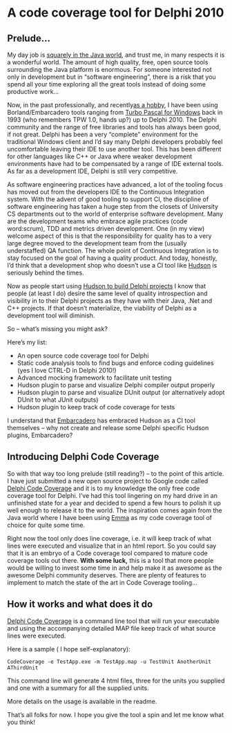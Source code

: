 A code coverage tool for Delphi 2010
====================================

Prelude…
---------

My day job is [squarely in the Java world](http://coherence.oracle.com/display/INCUBATOR/Home), and trust me, in many respects it is a wonderful world. The amount of high quality, free, open source tools surrounding the Java platform is enormous. For someone interested not only in development but in “software engineering”, there is a risk that you spend all your time exploring all the great tools instead of doing some productive work…

Now, in the past professionally, and recently[as a hobby](http://www.whatsrunning.net/), I have been using Borland/Embarcadero tools ranging from [Turbo Pascal for Windows](http://en.wikipedia.org/wiki/Turbo_Pascal) back in 1993 (who remembers TPW 1.0, hands up?) up to Delphi 2010. The Delphi community and the range of free libraries and tools has always been good, if not great. Delphi has been a very “complete” environment for the traditional Windows client and I’d say many Delphi developers probably feel uncomfortable leaving their IDE to use another tool. This has been different for other languages like C++ or Java where weaker development environments have had to be compensated by a range of IDE external tools. As far as a development IDE, Delphi is still very competitive.

As software engineering practices have advanced, a lot of the tooling focus has moved out from the developers IDE to the Continuous Integration system. With the advent of good tooling to support CI, the discipline of software engineering has taken a huge step from the closets of University CS departments out to the world of enterprise software development. Many are the development teams who embrace agile practices (code word:scrum), TDD and metrics driven development. One (in my view) welcome aspect of this is that the responsibility for quality has to a very large degree moved to the development team from the (usually understaffed) QA function. The whole point of Continuous Integration is to stay focused on the goal of having a quality product. And today, honestly, I’d think that a development shop who doesn’t use a CI tool like [Hudson](http://www.hudson-ci.org/) is seriously behind the times.

Now as people start using [Hudson to build Delphi projects](https://christerblog.wordpress.com/2010/04/25/using-hudson-to-build-delphi-projects/) I know that people (at least I do) desire the same level of quality introspection and visibility in to their Delphi projects as they have with their Java, .Net and C++ projects. If that doesn’t materialize, the viability of Delphi as a development tool will diminish.

So – what’s missing you might ask?

Here’s my list:

- An open source code coverage tool for Delphi
- Static code analysis tools to find bugs and enforce coding guidelines (yes I love CTRL-D in Delphi 2010!)
- Advanced mocking framework to facilitate unit testing
- Hudson plugin to parse and visualize Delphi compiler output properly
- Hudson plugin to parse and visualize DUnit output (or alternatively adopt DUnit to what JUnit outputs)
- Hudson plugin to keep track of code coverage for tests

I understand that [Embarcadero](https://christerblog.wordpress.com/2010/06/25/a-code-coverage-tool-for-delphi-2010/www.embarcadero.com) has embraced Hudson as a CI tool themselves – why not create and release some Delphi specific Hudson plugins, Embarcadero?

Introducing Delphi Code Coverage
--------------------------------

So with that way too long prelude (still reading?) – to the point of this article. I have just submitted a new open source project to Google code called [Delphi Code Coverage](http://code.google.com/p/delphi-code-coverage/) and it is to my knowledge the only free code coverage tool for Delphi. I’ve had this tool lingering on my hard drive in an unfinished state for a year and decided to spend a few hours to polish it up well enough to release it to the world. The inspiration comes again from the Java world where I have been using [Emma](http://emma.sourceforge.net/) as my code coverage tool of choice for quite some time.

Right now the tool only does line coverage, i.e. it will keep track of what lines were executed and visualize that in an html report. So you could say that it is an embryo of a Code coverage tool compared to mature code coverage tools out there. **With some luck,** this is a tool that more people would be willing to invest some time in and help make it as awesome as the awesome Delphi community deserves. There are plenty of features to implement to match the state of the art in Code Coverage tooling…

How it works and what does it do
---------------------------------

[Delphi Code Coverage](http://code.google.com/p/delphi-code-coverage/) is a command line tool that will run your executable and using the accompanying detailed MAP file keep track of what source lines were executed.

Here is a sample ( I hope self-explanatory):

    CodeCoverage -e TestApp.exe -m TestApp.map -u TestUnit AnotherUnit AThirdUnit
    
This command line will generate 4 html files, three for the units you supplied and one with a summary for all the supplied units.

More details on the usage is available in the readme.

That’s all folks for now. I hope you give the tool a spin and let me know what you think!
